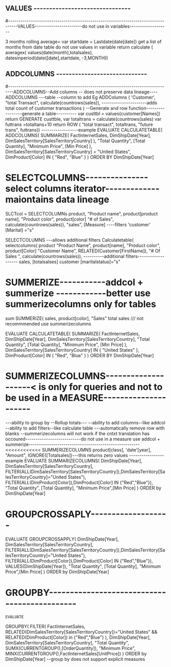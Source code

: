 ## VALUES  -------------------------------
#----------------------------------------------------------------------------------VALUES-----------------------do not use in variables-------------------

3 months rolling average=
    var startdate = Lastdate(date[date])
    get a list of months from date table do not use values in variable
    return
calculate (
    averagex(
        values(date(month),totalsales),
        datesinperiod(date([date],startdate, -3,MONTH))

## ADDCOLUMNS     -----------------------------
#--------------------------------------------------------------------------------ADDCOLUMNS--Add columns -- does not preserve data lineage----
ADDCOLUMNS
---table
--column to add 
Eg
ADDColumns (
'Customer',
"total Transact", calculate(countrows(sales)), ----------------------adds total count of customer transactions
)
--Generate and row function-----------------generate a table----------
var custtbl = values(customer[Names])
return
    GENERATE 
    custtble,
var totaltrans = calculate(countrows(sales)
var futtrans =totaltans+10
return 
ROW (
"total transact", totaltrans,
"future trans", futtrans))
------------------example
EVALUATE
	CALCULATETABLE(
		ADDCOLUMNS(
			SUMMARIZE(
				FactInternetSales,
				DimShipDate[Year],
				DimSalesTerritory[SalesTerritoryCountry]
			),
			"Total Quantity", [Total Quantity],
			"Minimum Price", [Min Price]
		),
		DimSalesTerritory[SalesTerritoryCountry] = "United States",
		DimProduct[Color] IN {
			"Red",
			"Blue"
		}
	)
	ORDER BY DimShipDate[Year]

# SELECTCOLUMNS---------------select columns iterator-------------maiontains data lineage



SLCTcol =
SELECTCOLUMNs
    product,
    "Product name", product[product name],
    "Product color", product[color]
    "# of Sales", calculate(countrows(sales)),
    "sales", [Measure]
----filters 
    'customer' [Marital] ="s"

 SELECTCOLUMNS
  ---allows additional filters
Calculatetable(
    selectcolumns(
        product
    "Product Name", product[name],
    "Product color", product[Color]
    "Customer Name", RELATED(Customer[FirstName]),
    "# Of Sales ", calculate(countrows(sales)),
----------additional filters-------------------
sales, [totalsalses]
customer [maritalstatus]="s"
# SUMMERIZE-----------addcol + summerize ------------better use summerizecolumns only for tables 
sum
 SUMMERIZE(
sales, 
product[color],
"Sales" total sales /// not recommmended use summerizecolumns   


EVALUATE
	CALCULATETABLE(
		SUMMARIZE(
			FactInternetSales,
			DimShipDate[Year],
			DimSalesTerritory[SalesTerritoryCountry],
			"Total Quantity", [Total Quantity],
			"Minimum Price", [Min Price]
		),
		DimSalesTerritory[SalesTerritoryCountry] IN {
			"United States"
		},
		DimProduct[Color] IN {
			"Red",
			"Blue"
		}
	)
	ORDER BY DimShipDate[Year]


# SUMMERIZECOLUMNS--------------------< is only for queries and not to be used in a MEASURE---------------------
---ability to group by --Rollup totals---
--ability to add columns--like addcol
--ability to add filters--like calculate table
---automatically remove row with blanks
--summerizecolumns will not work if the cntxt translation has occoured---------------------------do not use in a measure use addcol + summerize------------------------------------------------------<<<<<<<<<<<<
    SUMMERIZECOLUMNS 
    product[class],
    'date'[year],
"Amount", IGNORE([Totalsales])---this returns zero values 
-----------------example
EVALUATE
SUMMARIZECOLUMNS(
	DimShipDate[Year],
	DimSalesTerritory[SalesTerritoryCountry],
	FILTER(ALL(DimSalesTerritory[SalesTerritoryCountry]),DimSalesTerritory[SalesTerritoryCountry]="United States"),
	FILTER(ALL(DimProduct[Color]),DimProduct[Color] IN {"Red","Blue"}),
	"Total Quantity", [Total Quantity],
	"Minimum Price",[Min Price]
)
ORDER by DimShipDate[Year]

# GROUPCROSSAPLY-------------------
EVALUATE
GROUPCROSSAPPLY(
	DimShipDate[Year],
	DimSalesTerritory[SalesTerritoryCountry],
	FILTER(ALL(DimSalesTerritory[SalesTerritoryCountry]),DimSalesTerritory[SalesTerritoryCountry]="United States"),
	FILTER(ALL(DimProduct[Color]),DimProduct[Color] IN {"Red","Blue"}),
	VALUES(DimShipDate[Year]),
	"Total Quantity", [Total Quantity],
	"Minimum Price",[Min Price]
)
ORDER by DimShipDate[Year]
# GROUPBY---------------------------------------------
    EVALUATE
GROUPBY(
	FILTER(
		FactInternetSales,
		RELATED(DimSalesTerritory[SalesTerritoryCountry])="United States"
		&& RELATED(DimProduct[Color]) in {"Red","Blue"}
		),
		DimShipDate[Year],
		DimSalesTerritory[SalesTerritoryCountry],
		"Total Quantity", SUMX(CURRENTGROUP(),[OrderQuantity]),
		"Minimum Price", MINX(CURRENTGROUP(),FactInternetSales[UnitPrice])
)
ORDER by DimShipDate[Year]
		--group by does not support explicit measures 




    



